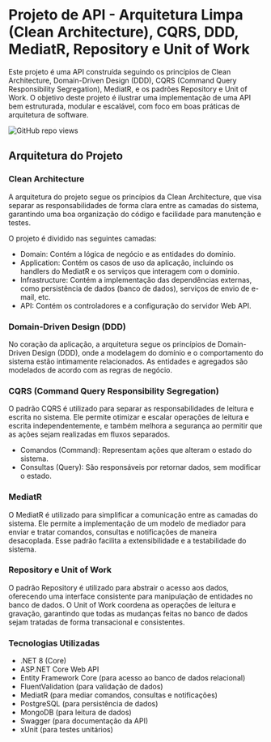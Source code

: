 # Projeto de API - Arquitetura Limpa (Clean Architecture), CQRS, DDD, MediatR, Repository e Unit of Work
Este projeto é uma API construída seguindo os princípios de Clean Architecture, Domain-Driven Design (DDD), CQRS (Command Query Responsibility Segregation), MediatR, e os padrões Repository e Unit of Work. O objetivo deste projeto é ilustrar uma implementação de uma API bem estruturada, modular e escalável, com foco em boas práticas de arquitetura de software.

![GitHub repo views](https://komarev.com/ghpvc/?username=andredobbss&repo=FastReportAPI&color=blue)

## Arquitetura do Projeto
### Clean Architecture
A arquitetura do projeto segue os princípios da Clean Architecture, que visa separar as responsabilidades de forma clara entre as camadas do sistema, garantindo uma boa organização do código e facilidade para manutenção e testes.

O projeto é dividido nas seguintes camadas:

- Domain: Contém a lógica de negócio e as entidades do domínio.
- Application: Contém os casos de uso da aplicação, incluindo os handlers do MediatR e os serviços que interagem com o domínio.
- Infrastructure: Contém a implementação das dependências externas, como persistência de dados (banco de dados), serviços de envio de e-mail, etc.
- API: Contém os controladores e a configuração do servidor Web API.
  
### Domain-Driven Design (DDD)
No coração da aplicação, a arquitetura segue os princípios de Domain-Driven Design (DDD), onde a modelagem do domínio e o comportamento do sistema estão intimamente relacionados. As entidades e agregados são modelados de acordo com as regras de negócio.

### CQRS (Command Query Responsibility Segregation)
O padrão CQRS é utilizado para separar as responsabilidades de leitura e escrita no sistema. Ele permite otimizar e escalar operações de leitura e escrita independentemente, e também melhora a segurança ao permitir que as ações sejam realizadas em fluxos separados.

- Comandos (Command): Representam ações que alteram o estado do sistema.
- Consultas (Query): São responsáveis por retornar dados, sem modificar o estado.
### MediatR
O MediatR é utilizado para simplificar a comunicação entre as camadas do sistema. Ele permite a implementação de um modelo de mediador para enviar e tratar comandos, consultas e notificações de maneira desacoplada. Esse padrão facilita a extensibilidade e a testabilidade do sistema.

### Repository e Unit of Work
O padrão Repository é utilizado para abstrair o acesso aos dados, oferecendo uma interface consistente para manipulação de entidades no banco de dados. O Unit of Work coordena as operações de leitura e gravação, garantindo que todas as mudanças feitas no banco de dados sejam tratadas de forma transacional e consistentes.

### Tecnologias Utilizadas
- .NET 8 (Core)
- ASP.NET Core Web API
- Entity Framework Core (para acesso ao banco de dados relacional)
- FluentValidation (para validação de dados)
- MediatR (para mediar comandos, consultas e notificações)
- PostgreSQL (para persistência de dados)
- MongoDB (para leitura de dados)
- Swagger (para documentação da API)
- xUnit (para testes unitários)
